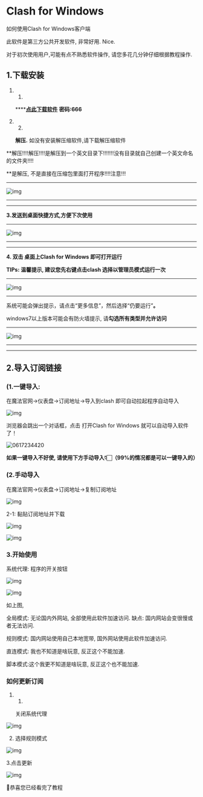 # Clash for Windows

如何使用Clash for Windows客户端

此软件是第三方公共开发软件, 非常好用. Nice.

对于初次使用用户,可能有点不熟悉软件操作, 请您多花几分钟仔细根据教程操作. 



## 1.下载安装

1. 1.

   ****[**点此下载软件**](https://wwr.lanzouh.com/iNNoh0waby8b) **密码:666**

2. 2.

   **解压.** 如没有安装解压缩软件,请下载解压缩软件

**解压!!!!解压!!!!是解压到一个英文目录下!!!!!!!没有目录就自己创建一个英文命名的文件夹!!!!

**是解压, 不是直接在压缩包里面打开程序!!!!注意!!!

****

![img](https://299015789-files.gitbook.io/~/files/v0/b/gitbook-x-prod.appspot.com/o/spaces%2F-M7znwxymXBX83heMKym%2Fuploads%2FWdmscY7aN8WDhtTj2cQN%2FWeChat409e4ef1a43f5f3ce1610ece20c5205e.png?alt=media&token=6abba5c2-6cd9-4753-858d-b9f3c58e040e)

****

****

**3.发送到桌面快捷方式,方便下次使用**

****

![img](https://299015789-files.gitbook.io/~/files/v0/b/gitbook-x-prod.appspot.com/o/spaces%2F-M7znwxymXBX83heMKym%2Fuploads%2FjsuNvJfQtMxp51xXCAki%2FWeChat5860bbeed382afc91259640ea0c77b9f.png?alt=media&token=0c077165-7ba5-42a2-805a-452cafa799e0)

****

****

**4. 双击 桌面上Clash for Windows 即可打开运行**

**TIPs: 温馨提示, 建议您先右键点击clash 选择以管理员模式运行一次**

****

![img](https://299015789-files.gitbook.io/~/files/v0/b/gitbook-x-prod.appspot.com/o/spaces%2F-M7znwxymXBX83heMKym%2Fuploads%2FIi8ZGE8I0FjB5smLLxzQ%2F887204836.png?alt=media&token=3afaa9be-0a27-4b5b-ba0e-d4a47aba81e5)

****

 系统可能会弹出提示，请点击“更多信息”，然后选择“仍要运行”**。**

windows7以上版本可能会有防火墙提示, 请**勾选所有类型并允许访问**

****

![img](https://299015789-files.gitbook.io/~/files/v0/b/gitbook-x-prod.appspot.com/o/spaces%2F-M7znwxymXBX83heMKym%2Fuploads%2F4kHEF0ykvg2CgYDwuQMF%2Fimage.png?alt=media&token=2a707232-6a5c-4a4f-bdc6-79fdd3d4e00c)

****

****

## 2.导入订阅链接

### (1.一键导入: 

在魔法官网->仪表盘->订阅地址->导入到clash 即可自动拉起程序自动导入



![img](https://299015789-files.gitbook.io/~/files/v0/b/gitbook-x-prod.appspot.com/o/spaces%2F-M7znwxymXBX83heMKym%2Fuploads%2FkZpjHJKPX9hi3gghR0h5%2Fimage.png?alt=media&token=a78fd409-c117-4a59-93e9-8e37f0860b7b)

浏览器会跳出一个对话框，点击 打开Clash for Windows 就可以自动导入软件了！

![0617234420](D:/ZM/0617234420.png)



**如果一键导入不好使, 请使用下方手动导入👇🏻（99%的情况都是可以一键导入的）**



### (2.手动导入

 在魔法官网->仪表盘->订阅地址->复制订阅地址



![img](https://299015789-files.gitbook.io/~/files/v0/b/gitbook-x-prod.appspot.com/o/spaces%2F-M7znwxymXBX83heMKym%2Fuploads%2Fma7lLHMuqpdBiy1V5o1I%2Fimage.png?alt=media&token=deba63cb-f809-4771-bdcd-6f2b70042096)

2-1:  黏贴订阅地址并下载



![img](https://299015789-files.gitbook.io/~/files/v0/b/gitbook-x-prod.appspot.com/o/spaces%2F-M7znwxymXBX83heMKym%2Fuploads%2FLlo52udv5tN6eeQG3ACc%2Fimage.png?alt=media&token=b9b0342e-382d-498a-a157-a81e380a3b82)





![img](https://299015789-files.gitbook.io/~/files/v0/b/gitbook-x-prod.appspot.com/o/spaces%2F-M7znwxymXBX83heMKym%2Fuploads%2FQTwAdBW99Xj61ad7wZ3p%2Fimage.png?alt=media&token=e86a66e5-32be-4c4f-8d81-dba715270d46)



### 3.开始使用

系统代理: 程序的开关按钮



![img](https://299015789-files.gitbook.io/~/files/v0/b/gitbook-x-prod.appspot.com/o/spaces%2F-M7znwxymXBX83heMKym%2Fuploads%2F9DAPpPChB8fBPXlUlbCJ%2Fimage.png?alt=media&token=7ebf56c6-3501-4b96-b51b-f5beef3d8e88)





![img](https://299015789-files.gitbook.io/~/files/v0/b/gitbook-x-prod.appspot.com/o/spaces%2F-M7znwxymXBX83heMKym%2Fuploads%2FCHhzU72ljw6NBpDKYuCF%2Fimage.png?alt=media&token=f1d97e3f-a3f9-4185-9437-e09eed650bc1)



如上图, 

全局模式:  无论国内外网站, 全部使用此软件加速访问. 缺点: 国内网站会变很慢或者无法访问.

规则模式: 国内网站使用自己本地宽带, 国外网站使用此软件加速访问.

直连模式: 我也不知道是啥玩意, 反正这个不能加速.

脚本模式:这个我更不知道是啥玩意, 反正这个也不能加速.

### 如何更新订阅

1. 1.

   关闭系统代理



![img](https://299015789-files.gitbook.io/~/files/v0/b/gitbook-x-prod.appspot.com/o/spaces%2F-M7znwxymXBX83heMKym%2Fuploads%2FOTVSbQkCsQOicJABVBx7%2Fimage.png?alt=media&token=5bf83dce-d026-4f63-b39f-60464bb7cafb)



2. 选择规则模式



![img](https://299015789-files.gitbook.io/~/files/v0/b/gitbook-x-prod.appspot.com/o/spaces%2F-M7znwxymXBX83heMKym%2Fuploads%2F4RaV6mxatFne8L39m4Ge%2Fimage.png?alt=media&token=b13e760a-c8dc-4516-b3d4-97594908042c)



3.点击更新



![img](https://299015789-files.gitbook.io/~/files/v0/b/gitbook-x-prod.appspot.com/o/spaces%2F-M7znwxymXBX83heMKym%2Fuploads%2FIEwz1QLHXy7sGnRC1lSK%2Fimage.png?alt=media&token=bb778a38-a71b-4a6d-8e47-d375ca4b433f)



💐恭喜您已经看完了教程

